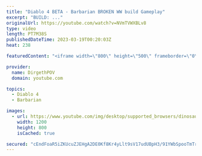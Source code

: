 ```yaml
---
title: "Diablo 4 BETA - Barbarian BROKEN WW build Gameplay"
excerpt: "BUILD: ..."
originalUrl: https://youtube.com/watch?v=NVmTVWXBLv8
type: video
length: PT7M38S
publishedDateTime: 2023-03-19T00:20:03Z
heat: 238

featuredContent: "<iframe width=\"800\" height=\"500\" frameborder=\"0\" src=\"https://www.youtube.com/embed/NVmTVWXBLv8\" allow=\"accelerometer; autoplay; encrypted-media; gyroscope; picture-in-picture\" allowfullscreen></iframe>"

provider:
  name: DirgethPOV
  domain: youtube.com

topics:
  - Diablo 4
  - Barbarian

images:
  - url: https://www.youtube.com/img/desktop/supported_browsers/dinosaur.png
    width: 1200
    height: 800
    isCached: true

secured: "cEndFoaR5iZKUcuZJEHgA2DE0Kf8Kr4yLlt9sV17udUBpH3/91YWbSpooTmTrbzE59IQX3K+8bU9zdl3d7N6UIZh+U59aU7Qy6UNMLivdIUrhvctoSiAIe5oRqUqtQ8u+KU1EEhfQGw9SROVw0AlzG14kVnkSNuUZVs1nEnHs8l246kWcHiu3epMwe31q+AjAJRJgnEm7MGACAkcKf+BlG6BiFDULVYsXOzUMmy47xc1s12lAqEcLDX15V9ZGs4k1CHOyUaus/eiPv/qjTu7JLai9PatXoz5LyZTdLsFDWJX/+to+MPFX0m18/3hQpaG2/ToQj1yqyJL2wFL8EszWsKrwfvkSIB8gb9ap+1hbGMmvWu/oc5inPv5Z2iSPan0oxu8NvECrhoWEL6+5+lCf+IHdV0yeYzZvRjOMu+/D6U=;T+sBtGbo7rTirR7KN7vggg=="
---
```


